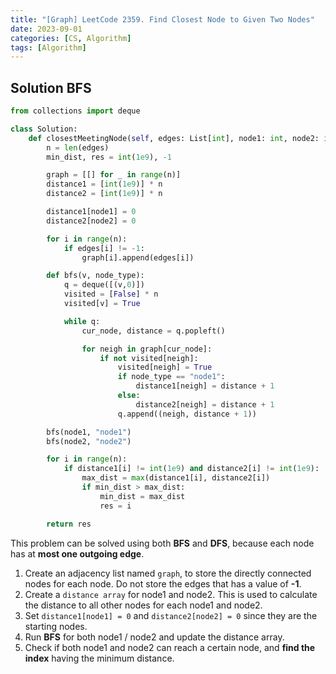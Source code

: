 ```yaml
---
title: "[Graph] LeetCode 2359. Find Closest Node to Given Two Nodes"
date: 2023-09-01
categories: [CS, Algorithm]
tags: [Algorithm]
---
```


## Solution BFS

```python
from collections import deque

class Solution:
    def closestMeetingNode(self, edges: List[int], node1: int, node2: int) -> int:
        n = len(edges)
        min_dist, res = int(1e9), -1

        graph = [[] for _ in range(n)]
        distance1 = [int(1e9)] * n
        distance2 = [int(1e9)] * n

        distance1[node1] = 0
        distance2[node2] = 0

        for i in range(n):
            if edges[i] != -1:
                graph[i].append(edges[i])

        def bfs(v, node_type):
            q = deque([(v,0)])
            visited = [False] * n
            visited[v] = True

            while q:
                cur_node, distance = q.popleft()

                for neigh in graph[cur_node]:
                    if not visited[neigh]:
                        visited[neigh] = True
                        if node_type == "node1":
                            distance1[neigh] = distance + 1
                        else:
                            distance2[neigh] = distance + 1
                        q.append((neigh, distance + 1))

        bfs(node1, "node1")
        bfs(node2, "node2")

        for i in range(n):
            if distance1[i] != int(1e9) and distance2[i] != int(1e9):
                max_dist = max(distance1[i], distance2[i])
                if min_dist > max_dist:
                    min_dist = max_dist
                    res = i

        return res
```

This problem can be solved using both **BFS** and **DFS**, because each node has at **most one outgoing edge**.

1. Create an adjacency list named `graph`, to store the directly connected nodes for each node. Do not store the edges that has a value of **-1**.
2. Create a `distance array` for node1 and node2. This is used to calculate the distance to all other nodes for each node1 and node2.
3. Set `distance1[node1] = 0` and `distance2[node2] = 0` since they are the starting nodes.
4. Run **BFS** for both node1 / node2 and update the distance array.
5. Check if both node1 and node2 can reach a certain node, and **find the index** having the minimum distance.
